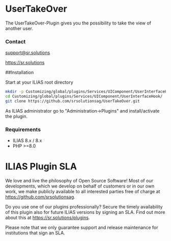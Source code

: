 UserTakeOver
============
The UserTakeOver-Plugin gives you the possibility to take the view of another user.

### Contact
support@sr.solutions

https://sr.solutions

##Installation

Start at your ILIAS root directory
```bash
mkdir -p Customizing/global/plugins/Services/UIComponent/UserInterfaceHook/  
cd Customizing/global/plugins/Services/UIComponent/UserInterfaceHook/  
git clone https://github.com/srsolutionsag/UserTakeOver.git  
```
As ILIAS administrator go to "Administration->Plugins" and install/activate the plugin.

### Requirements
* ILIAS 8.x / 8.x
* PHP >=8.0

# ILIAS Plugin SLA
We love and live the philosophy of Open Source Software! Most of our developments, which we develop on behalf of customers or in our own work, we make publicly available to all interested parties free of charge at https://github.com/srsolutionsag.

Do you use one of our plugins professionally? Secure the timely availability of this plugin also for future ILIAS versions by signing an SLA. Find out more about this at https://sr.solutions/plugins.

Please note that we only guarantee support and release maintenance for institutions that sign an SLA.